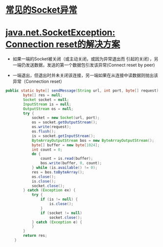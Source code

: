 # [常见的Socket异常](https://www.cnblogs.com/549294286/p/3947756.html)
# [java.net.SocketException: Connection reset的解决方案](https://blog.csdn.net/a718515028/article/details/79078508)
* 如果一端的Socket被关闭（或主动关闭，或因为异常退出而 引起的关闭），另一端仍发送数据，发送的第一个数据包引发该异常(Connect reset by peer)  

* 一端退出，但退出时并未关闭该连接，另一端如果在从连接中读数据则抛出该异常（Connection reset）

```java
public static byte[] sendMessage(String url, int port, byte[] request) {
        byte[] res = null;
        Socket socket = null;
        InputStream is = null;
        OutputStream os = null;
        try {
            socket = new Socket(url, port);
            os = socket.getOutputStream();
            os.write(request);
            os.flush();
            is = socket.getInputStream();
            ByteArrayOutputStream bos = new ByteArrayOutputStream();
            byte[] buffer = new byte[1024];
            int count = 0;
            do {
                count = is.read(buffer);
                bos.write(buffer, 0, count);
            } while (is.available() != 0);
            res = bos.toByteArray();
            os.close();
            is.close();
            socket.close();
        } catch (Exception ex) {
            try {
                if (is != null) {
                    is.close();
                }
                if (socket != null)
                    socket.close();
            } catch (Exception e) {
            }
        }
        return res;
    }
```
